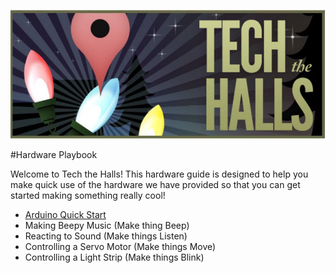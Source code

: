 ![](img/tech-the-halls.jpg)

#Hardware Playbook

Welcome to Tech the Halls! This hardware guide is designed to help you make quick use of the hardware we have provided so that you can get started making something really cool!

- [Arduino Quick Start](arduino/README.MD)
- Making Beepy Music (Make thing Beep)
- Reacting to Sound (Make things Listen) 
- Controlling a Servo Motor (Make things Move)
- Controlling a Light Strip (Make things Blink)
